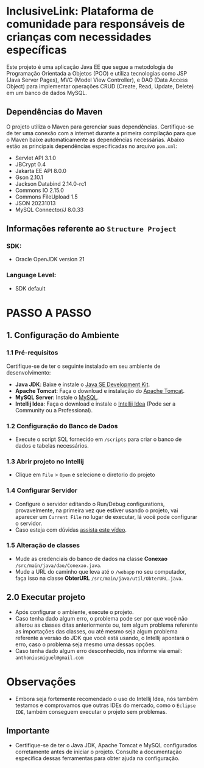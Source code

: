 # InclusiveLink: Plataforma de comunidade para responsáveis de crianças com necessidades específicas

Este projeto é uma aplicação Java EE que segue a metodologia de Programação Orientada a Objetos (POO) e utiliza tecnologias como JSP (Java Server Pages), MVC (Model View Controller), e DAO (Data Access Object) para implementar operações CRUD (Create, Read, Update, Delete) em um banco de dados MySQL.

## Dependências do Maven

O projeto utiliza o Maven para gerenciar suas dependências. Certifique-se de ter uma conexão com a internet durante a primeira compilação para que o Maven baixe automaticamente as dependências necessárias. Abaixo estão as principais dependências especificadas no arquivo `pom.xml`:

- Servlet API 3.1.0
- JBCrypt 0.4
- Jakarta EE API 8.0.0
- Gson 2.10.1
- Jackson Databind 2.14.0-rc1
- Commons IO 2.15.0
- Commons FileUpload 1.5
- JSON 20231013
- MySQL Connector/J 8.0.33

## Informações referente ao `Structure Project`
### SDK:
- Oracle OpenJDK version 21
### Language Level:
- SDK default  

# PASSO A PASSO
## 1. Configuração do Ambiente

### 1.1 Pré-requisitos
Certifique-se de ter o seguinte instalado em seu ambiente de desenvolvimento:

- **Java JDK**: Baixe e instale o [Java SE Development Kit](https://www.oracle.com/br/java/technologies/downloads/).
- **Apache Tomcat**: Faça o download e instalação do [Apache Tomcat](https://tomcat.apache.org/).
- **MySQL Server**: Instale o [MySQL](https://www.mysql.com/downloads/).
- **Intellij Idea**: Faça o download e instale o [Intellij Idea](https://www.jetbrains.com/idea/download/) (Pode ser a Community ou a Professional).

### 1.2 Configuração do Banco de Dados
- Execute o script SQL fornecido em `/scripts` para criar o banco de dados e tabelas necessários.

### 1.3 Abrir projeto no Intellij
- Clique em `File` > `Open` e selecione o diretorio do projeto

### 1.4 Configurar Servidor
- Configure o servidor editando o Run/Debug configurations, provavelmente, na primeira vez que estiver usando o projeto, vai aparecer um `Current File` no lugar de executar, lá você pode configurar o servidor.
- Caso esteja com dúvidas [assista este vídeo](https://www.youtube.com/watch?v=LKK4OKSfmDU).
### 1.5 Alteração de classes
- Mude as credenciais do banco de dados na classe **Conexao** `/src/main/java/dao/Conexao.java`. 
- Mude a URL do caminho que leva até o `/webapp` no seu computador, faça isso na classe **ObterURL** `/src/main/java/util/ObterURL.java`.
## 2.0 Executar projeto
- Após configurar o ambiente, execute o projeto. 
- Caso tenha dado algum erro, o problema pode ser por que você não alterou as classes ditas anteriormente ou, tem algum problema referente as importações das classes, ou até mesmo seja algum problema referente a versão do JDK que você está usando, o Intellij apontará o erro, caso o problema seja mesmo uma dessas opções.
- Caso tenha dado algum erro desconhecido, nos informe via email: `anthoniusmiguel@gmail.com`

# Observações
- Embora seja fortemente recomendado o uso do Intellij Idea, nós também testamos e comprovamos que outras IDEs do mercado, como o `Eclipse IDE`, também conseguem executar o projeto sem problemas.
## Importante
- Certifique-se de ter o Java JDK, Apache Tomcat e MySQL configurados corretamente antes de iniciar o projeto. Consulte a documentação específica dessas ferramentas para obter ajuda na configuração.
